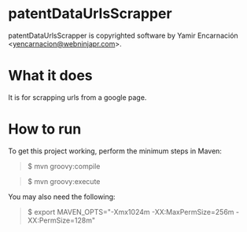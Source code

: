 patentDataUrlsScrapper
=====

patentDataUrlsScrapper is copyrighted software by Yamir Encarnación &lt;yencarnacion@webninjapr.com&gt;.

What it does
=====

It is for scrapping urls from a google page.

How to run
=====
To get this project working, perform the minimum steps in Maven:

>$ mvn groovy:compile

>$ mvn groovy:execute

You may also need the following: 

>$ export MAVEN_OPTS="-Xmx1024m -XX:MaxPermSize=256m -XX:PermSize=128m"

